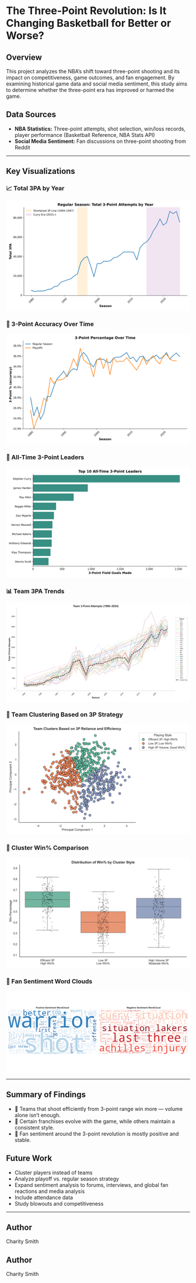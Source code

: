 
# The Three-Point Revolution: Is It Changing Basketball for Better or Worse?

## Overview
This project analyzes the NBA’s shift toward three-point shooting and its impact on competitiveness, game outcomes, and fan engagement. By examining historical game data and social media sentiment, this study aims to determine whether the three-point era has improved or harmed the game.

## Data Sources
- **NBA Statistics:** Three-point attempts, shot selection, win/loss records, player performance (Basketball Reference, NBA Stats API)
- **Social Media Sentiment:** Fan discussions on three-point shooting from Reddit

---

## Key Visualizations

### 📈 Total 3PA by Year
![Total 3PA by Year](visualizations/total_3pa_by_year_2.png)

### 🎯 3-Point Accuracy Over Time
![3P Percentage](visualizations/3pt_percentage_overtime.png)

### 🏀 All-Time 3-Point Leaders
![Top 3P Leaders](visualizations/top_10_3p_leaders.png)

### 📊 Team 3PA Trends
![Team 3PA Over Time](visualizations/nba_team_3pa_over_time.png)

### 🤖 Team Clustering Based on 3P Strategy
![Cluster Map](visualizations/team_clusters_labeled.png)

### 🧪 Cluster Win% Comparison
![Win% by Cluster](visualizations/win_pct_boxplot_by_cluster.png)

### 💬 Fan Sentiment Word Clouds
![Sentiment Word Clouds](visualizations/word_clouds.png)

---

## Summary of Findings

- 📌 Teams that shoot efficiently from 3-point range win more — volume alone isn’t enough.
- 📌 Certain franchises evolve with the game, while others maintain a consistent style.
- 📌 Fan sentiment around the 3-point revolution is mostly positive and stable.


## Future Work

- Cluster players instead of teams
- Analyze playoff vs. regular season strategy
- Expand sentiment analysis to forums, interviews, and global fan reactions and media analysis
- Include attendance data
- Study blowouts and competitiveness
---

## Author
Charity Smith

## Author
Charity Smith

